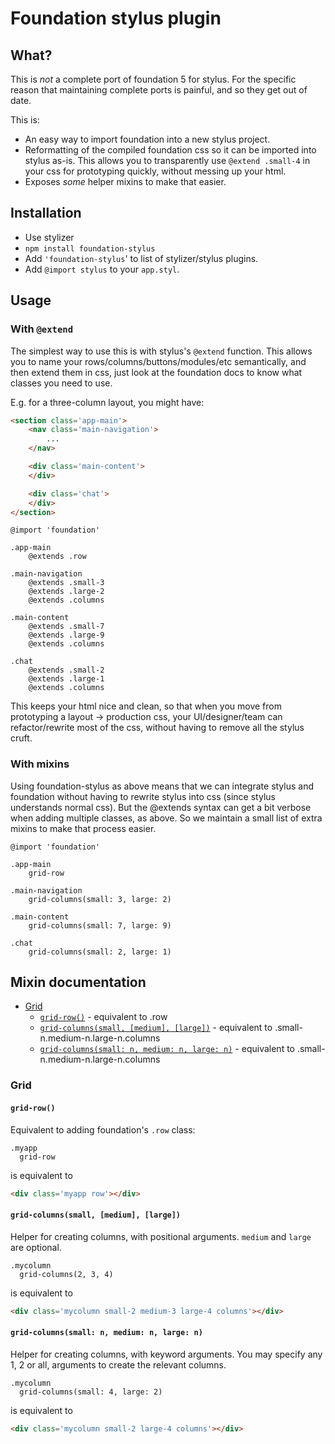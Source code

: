 # Foundation stylus plugin

## What?

This is _not_ a complete port of foundation 5 for stylus. For the specific reason that maintaining complete ports is painful, and so they get out of date.

This is:

* An easy way to import foundation into a new stylus project.
* Reformatting of the compiled foundation css so it can be imported into stylus as-is. This allows you to transparently use `@extend .small-4` in your css for prototyping quickly, without messing up your html.
* Exposes _some_ helper mixins to make that easier.

## Installation

* Use stylizer
* `npm install foundation-stylus`
* Add `'foundation-stylus`' to list of stylizer/stylus plugins.
* Add `@import stylus` to your `app.styl`.


## Usage

### With `@extend`

The simplest way to use this is with stylus's `@extend` function. This allows you to name your rows/columns/buttons/modules/etc semantically, and then extend them in css, just look at the foundation docs to know what classes you need to use.

E.g. for a three-column layout, you might have:

```html
<section class='app-main'>
    <nav class='main-navigation'>
        ...
    </nav>

    <div class='main-content'>
    </div>

    <div class='chat'>
    </div>
</section>
```

```stylus
@import 'foundation'

.app-main
    @extends .row

.main-navigation
    @extends .small-3
    @extends .large-2
    @extends .columns

.main-content
    @extends .small-7
    @extends .large-9
    @extends .columns

.chat
    @extends .small-2
    @extends .large-1
    @extends .columns
```

This keeps your html nice and clean, so that when you move from prototyping a layout -> production css, your UI/designer/team can refactor/rewrite most of the css, without having to remove all the stylus cruft.


### With mixins

Using foundation-stylus as above means that we can integrate stylus and foundation without having to rewrite stylus into css (since stylus understands normal css). But the @extends syntax can get a bit verbose when adding multiple classes, as above. So we maintain a small list of extra mixins to make that process easier.

```stylus
@import 'foundation'

.app-main
    grid-row

.main-navigation
    grid-columns(small: 3, large: 2)

.main-content
    grid-columns(small: 7, large: 9)

.chat
    grid-columns(small: 2, large: 1)
```

## Mixin documentation

* [Grid](#grid)
  * [`grid-row()`](#grid-row) - equivalent to .row
  * [`grid-columns(small, [medium], [large])`](#grid-columnssmall-medium-large) - equivalent to .small-n.medium-n.large-n.columns
  * [`grid-columns(small: n, medium: n, large: n)`](#grid-columnssmall-n-medium-n-large-n) - equivalent to .small-n.medium-n.large-n.columns



### Grid

#### `grid-row()`

Equivalent to adding foundation's `.row` class:

```stylus
.myapp
  grid-row
```

is equivalent to

```html
<div class='myapp row'></div>
```


#### `grid-columns(small, [medium], [large])`

Helper for creating columns, with positional arguments. `medium` and `large` are optional.

```stylus
.mycolumn
  grid-columns(2, 3, 4)
```

is equivalent to

```html
<div class='mycolumn small-2 medium-3 large-4 columns'></div>
```

#### `grid-columns(small: n, medium: n, large: n)`

Helper for creating columns, with keyword arguments. You may specify any 1, 2 or all, arguments to create the relevant columns.

```stylus
.mycolumn
  grid-columns(small: 4, large: 2)
```

is equivalent to

```html
<div class='mycolumn small-2 large-4 columns'></div>
```

